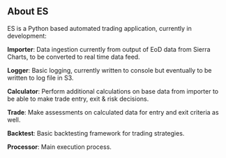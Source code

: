 ## About ES

ES is a Python based automated trading application, currently in development:

**Importer**: Data ingestion currently from output of EoD data from Sierra Charts, to be converted to real time data feed.

**Logger**: Basic logging, currently written to console but eventually to be written to log file in S3.

**Calculator**: Perform additional calculations on base data from importer to be able to make trade entry, exit & risk decisions.

**Trade**: Make assessments on calculated data for entry and exit criteria as well.

**Backtest**: Basic backtesting framework for trading strategies.

**Processor**: Main execution process.
